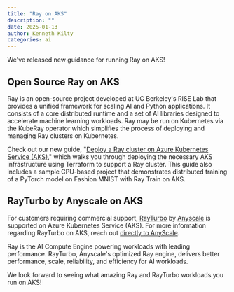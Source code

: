 ```yaml
---
title: "Ray on AKS"
description: ""
date: 2025-01-13
author: Kenneth Kilty
categories: ai
---
```


We've released new guidance for running Ray on AKS!

## Open Source Ray on AKS

Ray is an open-source project developed at UC Berkeley's RISE Lab that provides a unified framework for scaling AI and Python applications. It consists of a core distributed runtime and a set of AI libraries designed to accelerate machine learning workloads. Ray may be run on Kubernetes via the KubeRay operator which simplifies the process of deploying and managing Ray clusters on Kubernetes.

Check out our new guide, "[Deploy a Ray cluster on Azure Kubernetes Service (AKS)](https://learn.microsoft.com/azure/aks/ray-overview)," which walks you through deploying the necessary AKS infrastructure using Terraform to support a Ray cluster. This guide also includes a sample CPU-based project that demonstrates distributed training of a PyTorch model on Fashion MNIST with Ray Train on AKS.

## RayTurbo by Anyscale on AKS

For customers requiring commercial support, [RayTurbo](https://www.anyscale.com/product/platform/rayturbo) by [Anyscale](https://www.anyscale.com/) is supported on Azure Kubernetes Service (AKS). For more information regarding RayTurbo on AKS, reach out [directly to AnyScale](https://www.anyscale.com/book/demo?utm_source=azure&utm_medium=blog&utm_campaign=aks_rayturbo_blog).

Ray is the AI Compute Engine powering workloads with leading performance. RayTurbo, Anyscale's optimized Ray engine, delivers better performance, scale, reliability, and efficiency for AI workloads.

We look forward to seeing what amazing Ray and RayTurbo workloads you run on AKS!
